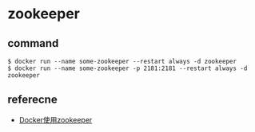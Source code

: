 # zookeeper

## command

```
$ docker run --name some-zookeeper --restart always -d zookeeper
$ docker run --name some-zookeeper -p 2181:2181 --restart always -d zookeeper
```

## referecne

- [Docker使用zookeeper](https://www.centos.bz/2018/06/docker%E4%BD%BF%E7%94%A8zookeeper/)